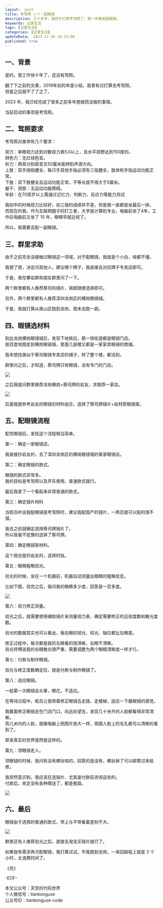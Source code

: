 ```yaml
---
layout:  post  
title: 考驾照（一）：配眼镜  
description: 三十多岁，我终于打算考驾照了，第一件事是配眼镜。
keywords: 记录生活  
tags: [记录生活]
categories: [记录生活]  
updateData:  2023-11-26 18:13:00  
published: true  
---  
```



## 一、背景  


是的，我工作快十年了，还没有驾照。  


翻了下之前的文章，2019年初的年度小结，我曾有过打算去考驾照。  
但是之后就不了了之了。  


2023 年，我已经完成了很多之前多年想做而没做的事情。  


当前启动的事项是考驾照。  


## 二、驾照要求  


考驾照对身体有几个要求：  


视力：单眼视力达到对数视力表5.0以上，且水平视野达到150度的。  
辨色力：无红绿色盲。  
听力：两耳分别距音叉50厘米能辨别声源方向。  
上肢：双手拇指健全，每只手其他手指必须有三指健全，肢体和手指运动功能正常。  
下肢：双下肢健全且运动功能正常，不等长度不得大于5厘米。  
躯干、颈部：无运动功能障碍。  
年龄：在70周岁以上需通过记忆力、判断力、反应力等能力测试  


我初中的时候视力比较好，初三我的成绩并不差，但是我一直都是坐最后一排。  
而现在的我，作为互联网圈子的打工者，大学是计算机专业，电脑前坐了4年，工作后电脑前又坐了 10 年，眼睛早就近视了。  


所以，我需要去配一副眼镜。  


## 三、群里求助 


由于之前完全没接触过眼镜这一领域，对于配眼镜，我就是个小白，啥都不懂。  


我想了想，决定问其他人，建议哪个牌子，我直接去对应牌子专卖店即可。  


于是，我在攀岩群和朋友群里问了一下。  


两个群里都有人推荐蔡司的镜片，镜框随便选择即可。  


另外，两个群里都有人推荐深圳龙岗区的横岗眼镜城。  


于是，我就打算从南山区跑到龙岗，周末去跑一趟。  


## 四、眼镜选材料


到达龙岗横岗眼镜城后，发现下地铁后，那一排街道都是眼镜门店。  
按百度地图走到横岗眼镜城，里面几层楼又都是一家家卖眼镜的商铺。  



我本想找类似于蔡司眼镜专卖店的铺子，转了整个楼，都没到。  


群里问之后，才知道，蔡司牌只有眼镜，没有专门的门店。  


![](https://res2023.tiankonguse.com/images/2023/11/25/001.png)


之后我就问群里推荐龙岗横岗+蔡司牌的岩友，求推荐一家店。  


![](https://res2023.tiankonguse.com/images/2023/11/25/003.png)


后面我就参考岩友的眼镜的材料组合，选择了蔡司牌镜片+钛材质眼镜架。  


## 五、配眼镜流程  


配完眼镜后，发现这个流程相当简单。  


第一：确定一家眼镜店。  


我直接抄岩友的，去了深圳龙岗区的横岗眼镜城的某家眼镜店。  


第二：确定眼镜的款式。  


眼镜的款式非常多。  
我的目标是考驾照以及开车使用，普通款式就行。  


最后我拿了一个看起来非常普通的款式。  


第三：确定镜片材料


当柜员听说我配眼镜是考驾照时，建议我配国产的镜片，一两百就可以配的很不错。  


我去之前就确定选择蔡司牌镜片了。  
所以我毫不犹豫的选择了蔡司牌。  


第四：确定眼镜架材料。  


这个我也是抄岩友的，选择的钛。  


第五：眼睛粗略验光。  


验光的时候，坐在一个机器前，机器自动测量出眼睛的粗略信息。  


比如下图，验完之后，我问我的眼睛多少度，回答是一百多度。  


![](https://res2023.tiankonguse.com/images/2023/11/25/004.png)


第六：视力修正测量。  


验光之后，就需要使用辅助镜片来测量视力表，确定需要修正的近视度数和散光度数。  


验光的数据其实也可以看出，我右眼的球光、柱光、轴位都比左眼差。  


修正过程中，每次都是我的左眼看的很清晰，右眼不清晰。  
验光师傅说我的右眼散光很严重，需要调整为两个眼睛清晰度一样才行。  



第七：付款与制作眼镜。  


验光与修正度数确定后，就是付款与制作眼镜了。  



第八：适应眼镜。  


一般第一次眼镜会头晕，眼花，不适应。  


在等待过程中，柜员让我带着修正眼镜去走路、走楼梯，适应一下戴眼镜的感觉。  
 

我戴着修正眼镜走在门店门口，向远处望去，发现几十米外的人脸都看得非常清晰。  
而几米内的人脸，就像电脑上把图片放大一样，周围人脸上的毛孔都可以清晰的看到了。  


原来真实的世界竟然是这样的。  


第九：领眼镜走人。  


领眼镜的时候，我问有没有螺丝啥的，回答的是没有，螺丝掉了可以邮寄过来给修。  


我突然意识到，我应该在选镜片、尤其是付款前咨询这些的。  
付款后，肯定没有各种赠送了，都是套路。  


![](https://res2023.tiankonguse.com/images/2023/11/25/005.png)


## 六、最后  



眼镜由于选择的普通的款式，带上与不带看着差别不大。  
 

![](https://res2023.tiankonguse.com/images/2023/11/25/006.png)



群里还有人推荐验光之后，直接去淘宝买镜片就行了。  


如果我有需求再次配眼镜，我打算试试，毕竟跑到龙岗，一来回路程上就是 3 个小时，太浪费时间了。  



《完》  


-EOF-  



本文公众号：天空的代码世界  
个人微信号：tiankonguse  
公众号ID：tiankonguse-code  
  

